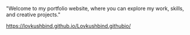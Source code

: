 "Welcome to my portfolio website, where you can explore my work, skills, and creative projects."

https://lovkushbind.github.io/Lovkushbind.githubio/
